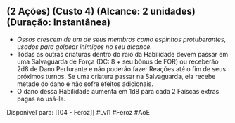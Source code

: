 ## (2 Ações) (Custo 4) (Alcance: 2 unidades) (Duração: Instantânea)

- *Ossos crescem de um de seus membros como espinhos protuberantes, usados para golpear inimigos no seu alcance.*
- Todas as outras criaturas dentro do raio da Habilidade devem passar em uma Salvaguarda de Força (DC: 8 + seu bônus de FOR) ou receberão 2d8 de Dano Perfurante e não poderão fazer Reações até o fim de seus próximos turnos. Se uma criatura passar na Salvaguarda, ela recebe metade do dano e não sofre efeitos adicionais.
- O dano dessa Habilidade aumenta em 1d8 para cada 2 Faíscas extras pagas ao usá-la.

Disponível para: [[04 - Feroz]]
#Lvl1  #Feroz #AoE 